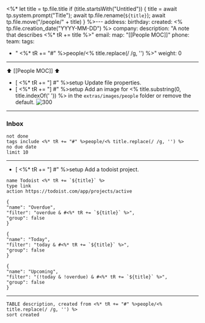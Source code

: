 <%*
  let title = tp.file.title
  if (title.startsWith("Untitled")) {
    title = await tp.system.prompt("Title");
    await tp.file.rename(`${title}`);
    await tp.file.move("/people/" + title)
  }
%>---
address:
birthday:
created: <% tp.file.creation_date("YYYY-MM-DD") %>
company:
description: "A note that describes <%* tR += title %>"
email:
map: "[[People MOC]]"
phone:
team:
tags: 
 - " <%* tR += "#" %>people/<% title.replace(/ /g, '') %>"
weight: 0
---
⬆️ [[People MOC]] ⬆️
- [ <%* tR += "] #" %>setup Update file properties.
- [ <%* tR += "] #" %>setup Add an image for <% title.substring(0, title.indexOf(' ')) %> in the `extras/images/people` folder or remove the default.
![300](person.png)
***
### Inbox
```tasks
not done
tags include <%* tR += "#" %>people/<% title.replace(/ /g, '') %> 
no due date
limit 10
```
***
- [ <%* tR += "] #" %>setup Add a todoist project.
```button
name Todoist <%* tR += `${title}` %>
type link
action https://todoist.com/app/projects/active
```
```todoist
{
"name": "Overdue",
"filter": "overdue & #<%* tR += `${title}` %>",
"group": false
}
```
```todoist
{
"name": "Today",
"filter": "today & #<%* tR += `${title}` %>",
"group": false
}
```
```todoist
{
"name": "Upcoming",
"filter": "(!today & !overdue) & #<%* tR += `${title}` %>",
"group": false
}
```
***
 ```dataview 
TABLE description, created from <%* tR += "#" %>people/<% title.replace(/ /g, '') %>
sort created
```
